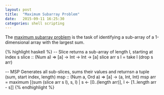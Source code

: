 ```yaml
---
layout: post
title:  "Maximum Subarray Problem"
date:   2015-09-11 16:25:30
categories: shell scripting
---
```


The [maximum subarray problem][msp] is the task of identifying a sub-array of a 1-dimensional array with the largest sum.

{% highlight haskell %}
-- Slice returns a sub-array of length l, starting at index s
slice :: (Num a) => [a] -> Int -> Int -> [a]
slice arr s l = take l (drop s arr)

-- MSP Generates all sub-slices, sums their values and returnsn a tuple (sum, start index, length) 
msp :: (Num a, Ord a) => [a] -> (a, Int, Int)
msp arr = maximum [(sum (slice arr s l), s, l) | s <- [0..(length arr)], l <- [1..length arr - s]]
{% endhighlight %}


[msp]: https://en.wikipedia.org/wiki/Maximum_subarray_problem
